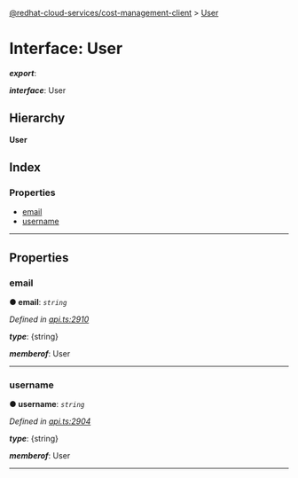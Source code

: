 [@redhat-cloud-services/cost-management-client](../README.md) > [User](../interfaces/user.md)

# Interface: User

*__export__*: 

*__interface__*: User

## Hierarchy

**User**

## Index

### Properties

* [email](user.md#email)
* [username](user.md#username)

---

## Properties

<a id="email"></a>

###  email

**● email**: *`string`*

*Defined in [api.ts:2910](https://github.com/RedHatInsights/javascript-clients/blob/master/packages/cost-management/api.ts#L2910)*

*__type__*: {string}

*__memberof__*: User

___
<a id="username"></a>

###  username

**● username**: *`string`*

*Defined in [api.ts:2904](https://github.com/RedHatInsights/javascript-clients/blob/master/packages/cost-management/api.ts#L2904)*

*__type__*: {string}

*__memberof__*: User

___

